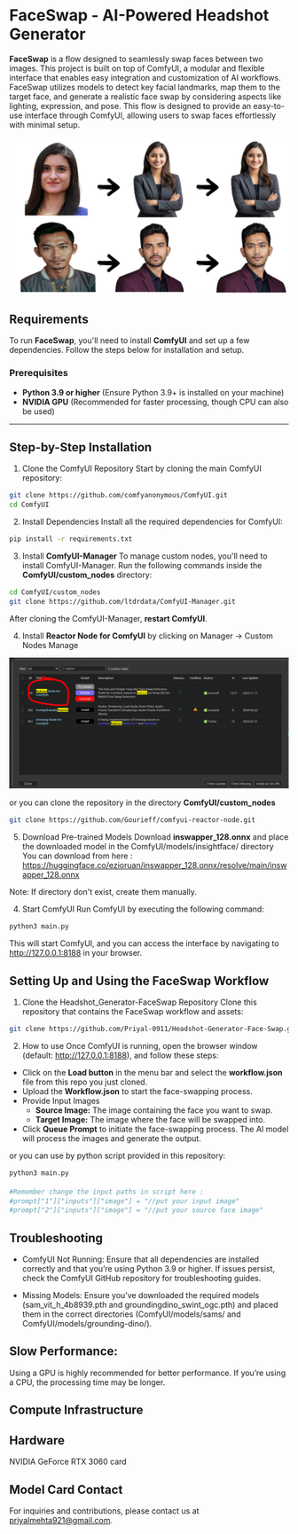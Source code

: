 # FaceSwap - AI-Powered Headshot Generator

**FaceSwap** is a flow designed to seamlessly swap faces between two images. This project is built on top of ComfyUI, a modular and flexible interface that enables easy integration and customization of AI workflows. FaceSwap utilizes models to detect key facial landmarks, map them to the target face, and generate a realistic face swap by considering aspects like lighting, expression, and pose. This flow is designed to provide an easy-to-use interface through ComfyUI, allowing users to swap faces effortlessly with minimal setup.

![Headshot Generator - Face Swap](https://github.com/Priyal-0911/Headshot-Generator-Face-Swap/blob/fad1f9b0d37c4f1147e4f9df26180f9329f9ddbd/home.jpg)

## Requirements

To run **FaceSwap**, you'll need to install **ComfyUI** and set up a few dependencies. Follow the steps below for installation and setup.

### Prerequisites
- **Python 3.9 or higher** (Ensure Python 3.9+ is installed on your machine)
- **NVIDIA GPU** (Recommended for faster processing, though CPU can also be used)

---

## Step-by-Step Installation

1. Clone the ComfyUI Repository
Start by cloning the main ComfyUI repository:

```bash
git clone https://github.com/comfyanonymous/ComfyUI.git
cd ComfyUI
```

2. Install Dependencies
Install all the required dependencies for ComfyUI:

```bash
pip install -r requirements.txt
```

3. Install **ComfyUI-Manager**
To manage custom nodes, you'll need to install ComfyUI-Manager. Run the following commands inside the **ComfyUI/custom_nodes** directory:

```bash
cd ComfyUI/custom_nodes
git clone https://github.com/ltdrdata/ComfyUI-Manager.git
```

After cloning the ComfyUI-Manager, **restart ComfyUI**.

4. Install **Reactor Node for ComfyUI** by clicking on Manager -> Custom Nodes Manage

![Headshot Generator - Face Swap](https://github.com/Priyal-0911/Headshot-Generator-Face-Swap/blob/fad1f9b0d37c4f1147e4f9df26180f9329f9ddbd/reactor.png)

or you can clone the repository in the directory **ComfyUI/custom_nodes**
```bash
git clone https://github.com/Gourieff/comfyui-reactor-node.git
```

5. Download Pre-trained Models
Download **inswapper_128.onnx** and place the downloaded model in the ComfyUI/models/insightface/ directory
You can download from here : https://huggingface.co/ezioruan/inswapper_128.onnx/resolve/main/inswapper_128.onnx

Note: If directory don't exist, create them manually.

4. Start ComfyUI
Run ComfyUI by executing the following command:

```bash
python3 main.py
```
This will start ComfyUI, and you can access the interface by navigating to http://127.0.0.1:8188 in your browser.

## Setting Up and Using the FaceSwap Workflow

1. Clone the Headshot_Generator-FaceSwap Repository
Clone this repository that contains the FaceSwap workflow and assets:

```bash
git clone https://github.com/Priyal-0911/Headshot-Generator-Face-Swap.git
```

2. How to use
Once ComfyUI is running, open the browser window (default: http://127.0.0.1:8188), and follow these steps:

- Click on the **Load button** in the menu bar and select the **workflow.json** file from this repo you just cloned.
- Upload the **Workflow.json** to start the face-swapping process.
- Provide Input Images
  - **Source Image:** The image containing the face you want to swap.
  - **Target Image:** The image where the face will be swapped into.
- Click **Queue Prompt** to initiate the face-swapping process. The AI model will process the images and generate the output.

or you can use by python script provided in this repository:
```bash 
python3 main.py

#Remember change the input paths in script here :
#prompt["1"]["inputs"]["image"] = "//put your input image"
#prompt["2"]["inputs"]["image"] = "//put your source face image"

```

## Troubleshooting
- ComfyUI Not Running: Ensure that all dependencies are installed correctly and that you’re using Python 3.9 or higher. If issues persist, check the ComfyUI GitHub repository for troubleshooting guides.

- Missing Models: Ensure you’ve downloaded the required models (sam_vit_h_4b8939.pth and groundingdino_swint_ogc.pth) and placed them in the correct directories (ComfyUI/models/sams/ and ComfyUI/models/grounding-dino/).

## Slow Performance: 
Using a GPU is highly recommended for better performance. If you’re using a CPU, the processing time may be longer.

## Compute Infrastructure

## Hardware

NVIDIA GeForce RTX 3060 card

## Model Card Contact

For inquiries and contributions, please contact us at priyalmehta921@gmail.com.
